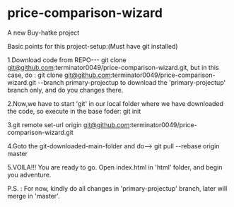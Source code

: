 # price-comparison-wizard
A new Buy-hatke project


Basic points for this project-setup:(Must have git installed)

1.Download code from REPO--- git clone git@github.com:terminator0049/price-comparison-wizard.git,
  but in this case, do : git clone git@github.com:terminator0049/price-comparison-wizard.git --branch primary-projectup 
  to download the 'primary-projectup' branch only, and do you changes there.

2.Now,we have to start 'git' in our local folder where we have downloaded the code, so execute in the base foder: git init

3.git remote set-url origin git@github.com:terminator0049/price-comparison-wizard.git

4.Goto the git-downloaded-main-folder and do--> git pull --rebase origin master

5.VOILA!!! You are ready to go. Open index.html in 'html' folder, and begin you adventure.

P.S. : For now, kindly do all changes in 'primary-projectup' branch, later will merge in 'master'.
